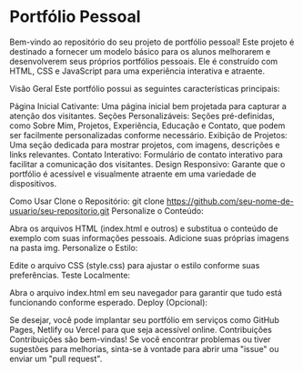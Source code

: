 # Portfólio Pessoal
Bem-vindo ao repositório do seu projeto de portfólio pessoal! Este projeto é destinado a fornecer um modelo básico para os alunos melhorarem e desenvolverem seus próprios portfólios pessoais. Ele é construído com HTML, CSS e JavaScript para uma experiência interativa e atraente.

Visão Geral
Este portfólio possui as seguintes características principais:

Página Inicial Cativante: Uma página inicial bem projetada para capturar a atenção dos visitantes.
Seções Personalizáveis: Seções pré-definidas, como Sobre Mim, Projetos, Experiência, Educação e Contato, que podem ser facilmente personalizadas conforme necessário.
Exibição de Projetos: Uma seção dedicada para mostrar projetos, com imagens, descrições e links relevantes.
Contato Interativo: Formulário de contato interativo para facilitar a comunicação dos visitantes.
Design Responsivo: Garante que o portfólio é acessível e visualmente atraente em uma variedade de dispositivos.

Como Usar
Clone o Repositório:
git clone https://github.com/seu-nome-de-usuario/seu-repositorio.git
Personalize o Conteúdo:

Abra os arquivos HTML (index.html e outros) e substitua o conteúdo de exemplo com suas informações pessoais.
Adicione suas próprias imagens na pasta img.
Personalize o Estilo:

Edite o arquivo CSS (style.css) para ajustar o estilo conforme suas preferências.
Teste Localmente:

Abra o arquivo index.html em seu navegador para garantir que tudo está funcionando conforme esperado.
Deploy (Opcional):

Se desejar, você pode implantar seu portfólio em serviços como GitHub Pages, Netlify ou Vercel para que seja acessível online.
Contribuições
Contribuições são bem-vindas! Se você encontrar problemas ou tiver sugestões para melhorias, sinta-se à vontade para abrir uma "issue" ou enviar um "pull request".
